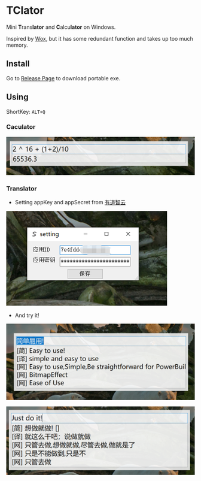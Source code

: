 # TClator

Mini **T**rans**lator** and **C**alcu**lator** on Windows.

Inspired by [Wox](https://github.com/Wox-launcher/Wox), but it has some redundant function and takes up too much memory.
## Install

Go to [Release Page](https://github.com/skyduy/TClator/releases) to download portable exe.

## Using

ShortKey: `ALT+Q`

### Caculator
![Caculator](https://github.com/skyduy/TClator/blob/master/doc/images/calc.jpg)

### Translator
- Setting appKey and appSecret from [有道智云](http://ai.youdao.com/fanyi-services.s?null)

![Setting](https://github.com/skyduy/TClator/blob/master/doc/images/setting.jpg)

- And try it!

![中文到英文翻译](https://github.com/skyduy/TClator/blob/master/doc/images/zh2en.jpg)

![English to Chinese](https://github.com/skyduy/TClator/blob/master/doc/images/en2zh.jpg)
